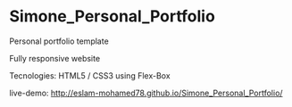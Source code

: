 # Simone_Personal_Portfolio
Personal portfolio template

Fully responsive website 

Tecnologies: HTML5 / CSS3 using Flex-Box

live-demo: http://eslam-mohamed78.github.io/Simone_Personal_Portfolio/
